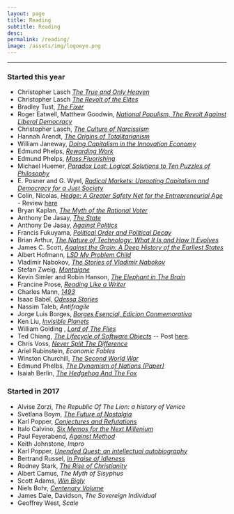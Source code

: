 ```yaml
---
layout: page
title: Reading
subtitle: Reading
desc: 
permalink: /reading/
image: /assets/img/logoeye.png
---
```


<div class="pretty-links">

<!--<div class="lead lead-about"><i>I enjoy looking at the "reading" section on other people's blogs. It is like browsing a stranger's library, you always find something surprising.</i>
</div>-->

<!--{::nomarkdown}
<figure class="site-profile">
    <img src="{{ site.baseurl }}/assets/img/profile.png">
</figure>
{:/}-->

---

### Started this year

- Christopher Lasch *[The True and Only Heaven](https://www.amazon.com/gp/product/B00DI29DLY/ref=oh_aui_d_detailpage_o00_?ie=UTF8&psc=1)*
- Christopher Lasch *[The Revolt of the Elites](https://www.amazon.com/gp/product/B00D8UOBRW/ref=oh_aui_d_detailpage_o05_?ie=UTF8&psc=1)*
- Bradley Tust, *[The Fixer](https://www.amazon.com/gp/product/B079R6QVDR/ref=oh_aui_d_detailpage_o06_?ie=UTF8&psc=1)*
- Roger Eatwell, Matthew Goodwin, *[National Populism, The Revolt Against Liberal Democracy](https://www.amazon.com/gp/product/B07CV45TCM/ref=oh_aui_d_detailpage_o09_?ie=UTF8&psc=1)*
- Christopher Lasch, *[The Culture of Narcissism](https://www.amazon.com/Culture-Narcissism-American-Diminishing-Expectations-ebook/dp/B00DI29D82/ref=tmm_kin_swatch_0?_encoding=UTF8&qid=&sr=)*
- Hannah Arendt, *[The Origins of Totalitarianism](https://www.amazon.com/gp/product/B0010BA7RE/ref=oh_aui_d_detailpage_o00_aud_?ie=UTF8&psc=1)*
- William Janeway, *[Doing Capitalism in the Innovation Economy](https://www.amazon.com/gp/product/B07CN49YMS/ref=oh_aui_d_detailpage_o02_?ie=UTF8&psc=1)*
- Edmund Phelps, *[Rewarding Work](https://www.amazon.com/gp/product/B00NYWISSM/ref=oh_aui_d_detailpage_o03_?ie=UTF8&psc=1)*
- Edmund Phelps, *[Mass Fluorishing](https://www.amazon.com/gp/product/B00EIH17I0/ref=oh_aui_d_detailpage_o06_?ie=UTF8&psc=1)*
- Michael Huemer, *[Paradox Lost: Logical Solutions to Ten Puzzles of Philosophy](https://www.amazon.com/gp/product/B07F3QSMMB/ref=oh_aui_d_detailpage_o07_?ie=UTF8&psc=1)*
- E. Posner and G. Wyel, *[Radical Markets: Uprooting Capitalism and Democracy for a Just Society](https://www.amazon.com/gp/product/B0773X7RKB/ref=oh_aui_d_detailpage_o09_?ie=UTF8&psc=1)*
- Colin, Nicolas, *[Hedge: A Greater Safety Net for the Entrepreneurial Age](https://www.amazon.com/gp/product/B07F717ZTZ/ref=oh_aui_d_detailpage_o02_?ie=UTF8&psc=1)* - Review [here](http://www.thehidinghand.com/2018/Review-of-Hedge/)
- Bryan Kaplan, *[The Myth of the Rational Voter](https://www.amazon.co.uk/Myth-Rational-Voter-Democracies-Policies/dp/0691138737)*
- Anthony De Jasay, *[The State](https://www.amazon.co.uk/State-Collected-Papers-Anthony-Jasay/dp/0865971714)*
- Anthony De Jasay, *[Against Politics](https://www.amazon.co.uk/Against-Politics-Routledge-Studies-Political/dp/0415513650)*
- Francis Fukuyama, *[Political Order and Political Decay](https://www.amazon.co.uk/Political-Order-Decay-Industrial-Globalisation/dp/1846684374)*
- Brian Arthur, *[The Nature of Technology: What It Is and How It Evolves](https://www.amazon.com/gp/product/B002ISDCKW)*
- James C. Scott, *[Against the Grain: A Deep History of the Earliest States](https://www.amazon.com/gp/product/B0747RTP2W)*
- Albert Hofmann, *[LSD My Problem Child](https://www.amazon.com/gp/product/B075S2LRJ6)*
- Vladimir Nabokov, *[The Stories of Vladimir Nabokov](https://www.amazon.co.uk/gp/product/0679729976)*
- Stefan Zweig, *[Montaigne](https://www.amazon.co.uk/gp/product/178227103)*
- Kevin Simler and Robin Hanson, *[The Elephant in The Brain](https://www.amazon.co.uk/Elephant-Brain-Hidden-Motives-Everyday/dp/0190495995)*
- Francine Prose, *[Reading Like a Writer](https://www.amazon.co.uk/Reading-Like-a-Writer/dp/B002VRRYTK)*
- Charles Mann, *[1493](https://www.amazon.co.uk/1493-Europes-Discovery-Americas-Revolutionized/dp/1847082459)*
- Isaac Babel, *[Odessa Stories](https://www.amazon.co.uk/Odessa-Stories-Pushkin-Collection-Isaac/dp/178227166X)*
- Nassim Taleb, *Antifragile* 
- Jorge Luis Borges, *[Borges Esencial, Edicion Conmemorativa](https://www.amazon.co.uk/gp/product/8420479780)*
- Ken Liu, [*Invisible Planets*](https://www.amazon.co.uk/Invisible-Planets-Ken-Liu/dp/1786692783)
- William Golding , *[Lord of The Flies](https://www.amazon.co.uk/Lord-Flies-William-Golding)*
- Ted Chiang, *[The Lifecycle of Software Objects](https://subterraneanpress.com/magazine/fall_2010/fiction_the_lifecycle_of_software_objects_by_ted_chiang)* -- Post [here](http://www.thehidinghand.com/2018/The-Lifecycle-Of-Software-Objects/).
- Chris Voss, *[Never Split The Difference](https://www.amazon.co.uk/Never-Split-Difference-Negotiating-Depended/dp/1847941494)*
- Ariel Rubinstein, *Economic Fables*
- Winston Churchill, *[The Second World War](https://www.amazon.co.uk/Second-World-War-Winston-Churchill/dp/0712667024/)*
- Edmund Phelbs, *[The Dynamism of Nations (Paper)](https://papers.ssrn.com/sol3/papers.cfm?abstract_id=2963105)*
- Isaiah Berlin, *[The Hedgehog And The Fox](https://www.amazon.co.uk/Hedgehog-Fox-Essay-Tolstoys-History/dp/1780228422)*

### Started in 2017

- Alvise Zorzi, *The Republic Of The Lion: a history of Venice*
- Svetlana Boym, *[The Future of Nostalgia](https://www.amazon.co.uk/Future-Nostalgia-Svetlana-Boym/dp/0465007082)*
- Karl Popper, [*Conjectures and Refutations*](https://www.amazon.co.uk/Conjectures-Refutations-Scientific-Knowledge-Routledge/dp/0415285941/)
- Italo Calvino, *[Six Memos for the Next Millenium](https://www.amazon.com/Memos-Millennium-Penguin-Modern-Classics/dp/014118969X)*
- Paul Feyerabend, *[Against Method](https://www.amazon.co.uk/Against-Method-Feyerabend-Paul-Paperback/dp/B00M0SFZ6O/)*
- Keith Johnstone, *Impro*
- Karl Popper, [*Unended Quest: an intellectual autobiography*](https://www.amazon.co.uk/Unended-Quest-Intellectual-Autobiography-Routledge/dp/0415285909)
- Bertrand Russel, [*In Praise of Idleness*](https://www.amazon.co.uk/gp/product/0415325064/)
- Rodney Stark, [*The Rise of Christianity*](https://www.amazon.co.uk/gp/product/0060677015)
- Albert Camus, *The Myth of Sisyphus*
- Scott Adams, *[Win Bigly](https://www.amazon.co.uk/Win-Bigly-Persuasion-World-Matter/dp/0735219710)*
- Niels Bohr, *[Centenary Volume](https://www.amazon.co.uk/Niels-Bohr-Centenary-P-French/dp/0674624157)*
- James Dale, Davidson, *The Sovereign Individual*
- Geoffrey West, *Scale*

<!-- ### Queued -->
		